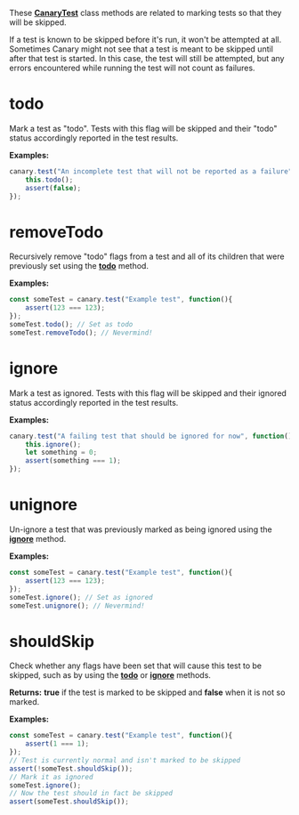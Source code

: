 These [**CanaryTest**](api-introduction.md) class methods are related to marking tests so that they will be skipped.

If a test is known to be skipped before it's run, it won't be attempted at all. Sometimes Canary might not see that a test is meant to be skipped until after that test is started. In this case, the test will still be attempted, but any errors encountered while running the test will not count as failures.

# todo

Mark a test as "todo". Tests with this flag will be skipped and their "todo" status accordingly reported in the test results.

**Examples:**

``` js
canary.test("An incomplete test that will not be reported as a failure", function(){
    this.todo();
    assert(false);
});
```

# removeTodo

Recursively remove "todo" flags from a test and all of its children that were previously set using the [**todo**](api-skipping-tests.md#todo) method.

**Examples:**

``` js
const someTest = canary.test("Example test", function(){
    assert(123 === 123);
});
someTest.todo(); // Set as todo
someTest.removeTodo(); // Nevermind!
```

# ignore

Mark a test as ignored. Tests with this flag will be skipped and their ignored status accordingly reported in the test results.

**Examples:**

``` js
canary.test("A failing test that should be ignored for now", function(){
    this.ignore();
    let something = 0;
    assert(something === 1);
});
```

# unignore

Un-ignore a test that was previously marked as being ignored using the [**ignore**](api-skipping-tests.md#ignore) method.

**Examples:**

``` js
const someTest = canary.test("Example test", function(){
    assert(123 === 123);
});
someTest.ignore(); // Set as ignored
someTest.unignore(); // Nevermind!
```

# shouldSkip

Check whether any flags have been set that will cause this test to be skipped, such as by using the [**todo**](api-skipping-tests.md#todo) or [**ignore**](api-skipping-tests.md#ignore) methods.

**Returns:** **true** if the test is marked to be skipped and **false** when it is not so marked.

**Examples:**

``` js
const someTest = canary.test("Example test", function(){
    assert(1 === 1);
});
// Test is currently normal and isn't marked to be skipped
assert(!someTest.shouldSkip());
// Mark it as ignored
someTest.ignore();
// Now the test should in fact be skipped
assert(someTest.shouldSkip());
```
